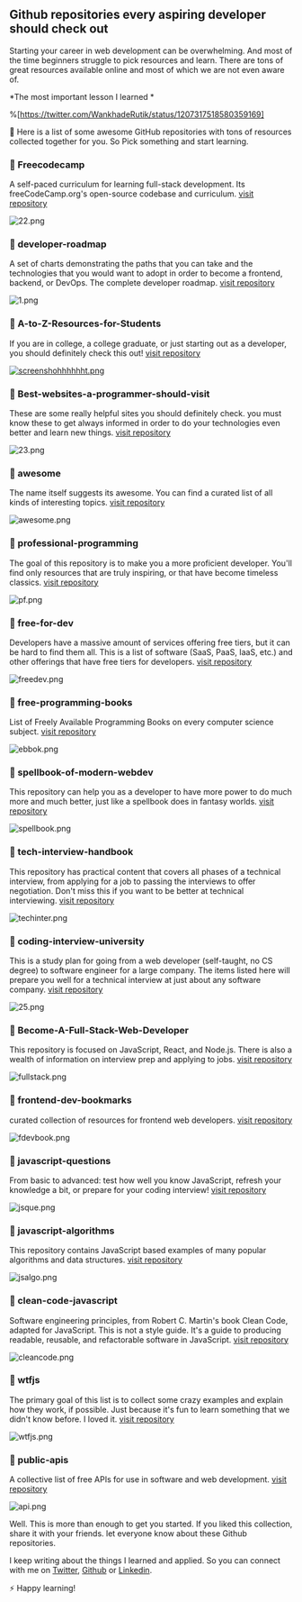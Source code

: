 ## Github repositories every aspiring developer should check out

Starting your career in web development can be overwhelming. And most of the time beginners struggle to pick resources and learn. There are tons of great resources available online and most of which we are not even aware of.

*The most important lesson I learned *

%[https://twitter.com/WankhadeRutik/status/1207317518580359169]


📑 Here is a list of some awesome GitHub repositories with tons of resources collected together for you.
 So Pick something and start learning. 

### 📌 Freecodecamp 
A self-paced curriculum for learning full-stack development. Its freeCodeCamp.org's open-source codebase and curriculum. [visit repository](https://github.com/freeCodeCamp/freeCodeCamp)

![22.png](https://cdn.hashnode.com/res/hashnode/image/upload/v1583665169318/OQak0KH2I.png)

### 📌 developer-roadmap 
A set of charts demonstrating the paths that you can take and the technologies that you would want to adopt in order to become a frontend, backend, or DevOps. The complete developer roadmap. [visit repository](https://github.com/kamranahmedse/developer-roadmap)

![1.png](https://cdn.hashnode.com/res/hashnode/image/upload/v1583664043130/oqSVxVTcv.png)

### 📌 A-to-Z-Resources-for-Students 
 If you are in college, a college graduate, or just starting out as a developer, you should definitely check this out! [visit repository](https://github.com/dipakkr/A-to-Z-Resources-for-Students)

[![screenshohhhhhht.png](https://cdn.hashnode.com/res/hashnode/image/upload/v1583648524309/N-7ad1qRc.png)](https://github.com/dipakkr/A-to-Z-Resources-for-Students)

### 📌 Best-websites-a-programmer-should-visit   
These are some really helpful sites you should definitely check.  you must know these to get always informed in order to do your technologies even better and learn new things. [visit repository](https://github.com/sdmg15/Best-websites-a-programmer-should-visit)

![23.png](https://cdn.hashnode.com/res/hashnode/image/upload/v1583665729854/T5xcexDIL.png)

### 📌 awesome 
The name itself suggests its awesome. You can find a curated list of all kinds of interesting topics. [visit repository](https://github.com/sindresorhus/awesome)

![awesome.png](https://cdn.hashnode.com/res/hashnode/image/upload/v1583666265281/HFcB7f5CP.png)

### 📌 professional-programming 
The goal of this repository is to make you a more proficient developer. You'll find only resources that are truly inspiring, or that have become timeless classics. [visit repository](https://github.com/charlax/professional-programming)

![pf.png](https://cdn.hashnode.com/res/hashnode/image/upload/v1583671914170/2MgELEhMq.png)

### 📌 free-for-dev  
Developers have a massive amount of services offering free tiers, but it can be hard to find them all. This is a list of software (SaaS, PaaS, IaaS, etc.) and other offerings that have free tiers for developers. [visit repository](https://github.com/ripienaar/free-for-dev)

![freedev.png](https://cdn.hashnode.com/res/hashnode/image/upload/v1583667698613/98khisufv.png)

### 📌 free-programming-books  
List of Freely Available Programming Books on every computer science subject.  [visit repository](https://github.com/EbookFoundation/free-programming-books)

![ebbok.png](https://cdn.hashnode.com/res/hashnode/image/upload/v1583668340443/cNWvba-aq.png)

### 📌 spellbook-of-modern-webdev  
This repository can help you as a developer to have more power to do much more and much better, just like a spellbook does in fantasy worlds.  [visit repository](https://github.com/dexteryy/spellbook-of-modern-webdev)

![spellbook.png](https://cdn.hashnode.com/res/hashnode/image/upload/v1583681528810/yAg5UGX8Z.png)

### 📌 tech-interview-handbook  
This repository has practical content that covers all phases of a technical interview, from applying for a job to passing the interviews to offer negotiation.  Don't miss this if you want to be better at technical interviewing. [visit repository](https://github.com/yangshun/tech-interview-handbook)

![techinter.png](https://cdn.hashnode.com/res/hashnode/image/upload/v1583678473461/Ma75PfM0W.png)

### 📌 coding-interview-university  
This is a study plan for going from a web developer (self-taught, no CS degree) to software engineer for a large company. The items listed here will prepare you well for a technical interview at just about any software company. [visit repository](https://github.com/jwasham/coding-interview-university)

![25.png](https://cdn.hashnode.com/res/hashnode/image/upload/v1583667172838/-K1f7W7VZ.png)

### 📌 Become-A-Full-Stack-Web-Developer  
This repository is focused on JavaScript, React, and Node.js. There is also a wealth of information on interview prep and applying to jobs. [visit repository](https://github.com/bmorelli25/Become-A-Full-Stack-Web-Developer)

![fullstack.png](https://cdn.hashnode.com/res/hashnode/image/upload/v1583675791848/L66YCZQcq.png)

### 📌 frontend-dev-bookmarks  
curated collection of resources for frontend web developers. [visit repository](https://github.com/dypsilon/frontend-dev-bookmarks)

![fdevbook.png](https://cdn.hashnode.com/res/hashnode/image/upload/v1583672385236/D8Je6Ivat.png)

### 📌 javascript-questions 
From basic to advanced: test how well you know JavaScript, refresh your knowledge a bit, or prepare for your coding interview!  [visit repository](https://github.com/lydiahallie/javascript-questions)

![jsque.png](https://cdn.hashnode.com/res/hashnode/image/upload/v1583677684325/d0OSeVHcT.png)

### 📌 javascript-algorithms 
This repository contains JavaScript based examples of many popular algorithms and data structures. [visit repository](https://github.com/trekhleb/javascript-algorithms)

![jsalgo.png](https://cdn.hashnode.com/res/hashnode/image/upload/v1583667913451/IHRF9rNXx.png)

### 📌 clean-code-javascript  
Software engineering principles, from Robert C. Martin's book Clean Code, adapted for JavaScript. This is not a style guide. It's a guide to producing readable, reusable, and refactorable software in JavaScript. [visit repository](https://github.com/ryanmcdermott/clean-code-javascript)

![cleancode.png](https://cdn.hashnode.com/res/hashnode/image/upload/v1583677990844/lgxG4jm_L.png)

### 📌 wtfjs  
The primary goal of this list is to collect some crazy examples and explain how they work, if possible. Just because it's fun to learn something that we didn't know before. I loved it.  [visit repository](https://github.com/denysdovhan/wtfjs)

![wtfjs.png](https://cdn.hashnode.com/res/hashnode/image/upload/v1583667367816/8bzLkHJ5P.png)

### 📌 public-apis  
A collective list of free APIs for use in software and web development.  [visit repository](https://github.com/public-apis/public-apis)

![api.png](https://cdn.hashnode.com/res/hashnode/image/upload/v1583677525710/2qqTY-VUe.png)

Well. This is more than enough to get you started. If you liked this collection, share it with your friends. let everyone know about these Github repositories. 

I keep writing about the things I learned and applied. So you can connect with me on [Twitter](https://twitter.com/WankhadeRutik), [Github](https://github.com/rutikwankhade)  or [Linkedin](https://www.linkedin.com/in/rutik-wankhade).

⚡ Happy learning!







